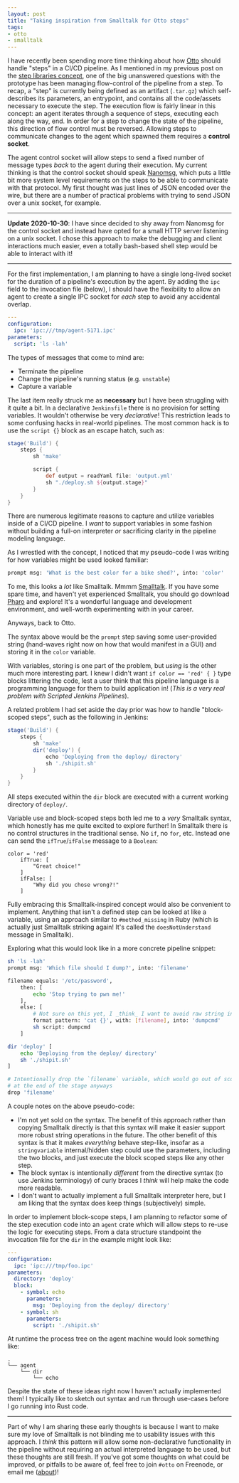 ```yaml
---
layout: post
title: "Taking inspiration from Smalltalk for Otto steps"
tags:
- otto
- smalltalk
---
```



I have recently been spending more time thinking about how
[Otto](https://github.com/rtyler/otto) should handle "steps" in a CI/CD
pipeline. As I mentioned in my previous post on the [step libraries
concept](/2020/10/18/otto-steps.html), one of the big unanswered questions with
the prototype has been managing flow-control of the pipeline from a step. To
recap, a "step" is currently being defined as an artifact (`.tar.gz`) which
self-describes its parameters, an entrypoint, and contains all the code/assets
necessary to execute the step. The execution flow is fairly linear in this
concept: an agent iterates through a sequence of steps, executing each along
the way, end. In order for a step to change the state of the pipeline, this
direction of flow control must be reversed. Allowing steps to communicate changes
to the agent which spawned them requires a **control socket**.


The agent control socket will allow steps to send a fixed number of message
types _back_ to the agent during their execution. My current thinking is that
the control socket should speak [Nanomsg](https://nanomsg.org/), which puts a
little bit more system level requirements on the steps to be able to
communicate with that protocol. My first thought was just lines of JSON encoded
over the wire, but there are a number of practical problems with trying to send
JSON over a unix socket, for example.

---
**Update 2020-10-30**: I have since decided to shy away from Nanomsg for the
control socket and instead have opted for a small HTTP server listening on a
unix socket. I chose this approach to make the debugging and client
interactions much easier, even a totally bash-based shell step would be able to
interact with it!

---

For the first implementation, I am planning to have a single long-lived socket
for the duration of a pipeline's execution by the agent. By adding the `ipc`
field to the invocation file (below), I should have the flexibility to allow an
agent to create a single IPC socket for _each_ step to avoid any accidental
overlap.

```yaml
---
configuration:
  ipc: 'ipc:///tmp/agent-5171.ipc'
parameters:
  script: 'ls -lah'
```

The types of messages that come to mind are:

* Terminate the pipeline
* Change the pipeline's running status (e.g. `unstable`)
* Capture a variable

The last item really struck me as **necessary** but I have been struggling with
it quite a bit. In a declarative `Jenkinsfile` there is no provision for
setting variables. It wouldn't otherwise be very _declarative_! This
restriction leads to some confusing hacks in real-world pipelines. The most
common hack is to use the `script {}` block as an escape hatch, such as:

```groovy
stage('Build') {
    steps {
        sh 'make'

        script {
            def output = readYaml file: 'output.yml'
            sh "./deploy.sh ${output.stage}"
        }
    }
}
```

There are numerous legitimate reasons to capture and utilize variables inside
of a CI/CD pipeline. I _want_ to support variables in some fashion without
building a full-on interpreter _or_ sacrificing clarity in the pipeline
modeling language.

As I wrestled with the concept, I noticed that my pseudo-code I was writing for
how variables might be used looked familiar:

```bash
prompt msg: 'What is the best color for a bike shed?', into: 'color'
```

To me, this looks a _lot_ like Smalltalk. Mmmm
[Smalltalk](https://en.wikipedia.org/wiki/Smalltalk). If you have some spare
time, and haven't yet experienced Smalltalk, you should go download
[Pharo](https://pharo.org/) and explore! It's a wonderful language and
development environment, and well-worth experimenting with in your career.

Anyways, back to Otto.

The syntax above would be the `prompt` step saving some user-provided string
(hand-waves right now on how that would manifest in a GUI) and storing it
in the `color` variable.

With variables, storing is one part of the problem, but _using_ is the other
much more interesting part. I knew I didn't want `if color == 'red' { }` type
blocks littering the code, lest a user think that this pipeline language is a
programming language for them to build application in! (_This is a very real
problem with Scripted Jenkins Pipelines_).

A related problem I had set aside the day prior was how to handle "block-scoped
steps", such as the following in Jenkins:

```groovy
stage('Build') {
    steps {
        sh 'make'
        dir('deploy') {
            echo 'Deploying from the deploy/ directory'
            sh './shipit.sh'
        }
    }
}
```

All steps executed within the `dir` block are executed with a current working
directory of `deploy/`.

Variable use and block-scoped steps both led me to a _very_ Smalltalk syntax,
which honestly has me quite excited to explore further! In Smalltalk there is no control
structures in the traditional sense. No `if`, no `for`, etc. Instead one can
send the `ifTrue`/`ifFalse` message to a `Boolean`:

```smalltalk
color = 'red'
    ifTrue: [
        "Great choice!"
    ]
    ifFalse: [
        "Why did you chose wrong?!"
    ]
```


Fully embracing this Smalltalk-inspired concept would also be convenient
to implement. Anything that isn't a defined step can be looked at like a
variable, using an approach similar to `#method_missing` in Ruby (which is
actually just Smalltalk striking again! It's called the `doesNotUnderstand`
message in Smalltalk).

Exploring what this would look like in a more concrete pipeline snippet:

```bash
sh 'ls -lah'
prompt msg: 'Which file should I dump?', into: 'filename'

filename equals: '/etc/password',
    then: [
        echo 'Stop trying to pwn me!'
    ],
    else: [
        # Not sure on this yet, I _think_ I want to avoid raw string interpolation syntax
        format pattern: 'cat {}', with: [filename], into: 'dumpcmd'
        sh script: dumpcmd
    ]

dir 'deploy' [
    echo 'Deploying from the deploy/ directory'
    sh './shipit.sh'
]

# Intentionally drop the `filename` variable, which would go out of scope
# at the end of the stage anyways
drop 'filename'
```

A couple notes on the above pseudo-code:

* I'm not yet sold on the syntax. The benefit of this approach rather than
  copying Smalltalk directly is that this syntax will make it easier support
  more robust string operations in the future. The other benefit of
  this syntax is that it makes _everything_ behave step-like, insofar as a
  `stringvariable` internal/hidden step could use the parameters, including the
  two blocks, and just execute the block scoped steps like any other step.
* The block syntax is intentionally _different_ from the directive syntax (to use Jenkins
  terminology) of curly braces I _think_ will help make the code more readable.
* I don't want to actually implement a full Smalltalk interpreter here, but I am
  liking that the syntax does keep things (subjectively) simple.


In order to implement block-scope steps, I am planning to refactor some of the
step execution code into an `agent` crate which will allow steps to re-use the
logic for executing steps. From a data structure standpoint the invocation file
for the `dir` in the example might look like:

```yaml
---
configuration:
  ipc: 'ipc:///tmp/foo.ipc'
parameters:
  directory: 'deploy'
  block:
    - symbol: echo
      parameters:
        msg: 'Deploying from the deploy/ directory'
    - symbol: sh
      parameters:
        script: './shipit.sh'
```

At runtime the process tree on the agent machine would look something like:

```
.
└── agent
    └── dir
        └── echo
```


Despite the state of these ideas right now I haven't actually implemented them!
I typically like to sketch out syntax and run through use-cases before I go
running into Rust code.

---

Part of why I am sharing these early thoughts is because I want to make sure my
love of Smalltalk is not blinding me to usability issues with this approach. I
_think_ this pattern will allow some non-declarative functionality in the
pipeline without requiring an actual interpreted language to be used, but these
thoughts are still fresh. If you've got some thoughts on what could be
improved, or pitfalls to be aware of, feel free to join `#otto` on Freenode, or
email me ([about](/about))!
